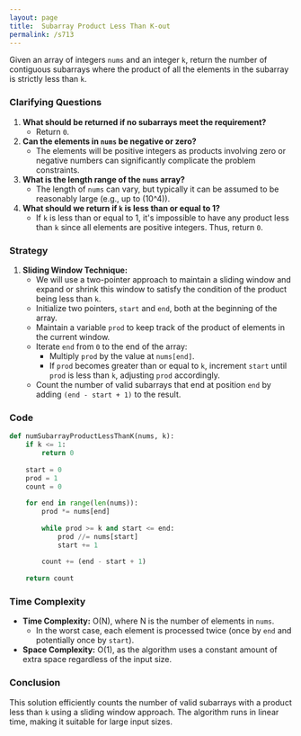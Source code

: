 ```yaml
---
layout: page
title:  Subarray Product Less Than K-out
permalink: /s713
---
```

Given an array of integers `nums` and an integer `k`, return the number of contiguous subarrays where the product of all the elements in the subarray is strictly less than `k`.

### Clarifying Questions
1. **What should be returned if no subarrays meet the requirement?**
   - Return `0`.
2. **Can the elements in `nums` be negative or zero?**
   - The elements will be positive integers as products involving zero or negative numbers can significantly complicate the problem constraints.
3. **What is the length range of the `nums` array?**
   - The length of `nums` can vary, but typically it can be assumed to be reasonably large (e.g., up to \(10^4\)).
4. **What should we return if `k` is less than or equal to 1?**
   - If `k` is less than or equal to 1, it's impossible to have any product less than `k` since all elements are positive integers. Thus, return `0`.

### Strategy
1. **Sliding Window Technique:**
   - We will use a two-pointer approach to maintain a sliding window and expand or shrink this window to satisfy the condition of the product being less than `k`.
   - Initialize two pointers, `start` and `end`, both at the beginning of the array.
   - Maintain a variable `prod` to keep track of the product of elements in the current window.
   - Iterate `end` from `0` to the end of the array:
     - Multiply `prod` by the value at `nums[end]`.
     - If `prod` becomes greater than or equal to `k`, increment `start` until `prod` is less than `k`, adjusting `prod` accordingly.
   - Count the number of valid subarrays that end at position `end` by adding `(end - start + 1)` to the result.

### Code
```python
def numSubarrayProductLessThanK(nums, k):
    if k <= 1:
        return 0
    
    start = 0
    prod = 1
    count = 0
    
    for end in range(len(nums)):
        prod *= nums[end]
        
        while prod >= k and start <= end:
            prod //= nums[start]
            start += 1
        
        count += (end - start + 1)
    
    return count
```

### Time Complexity
- **Time Complexity:** O(N), where N is the number of elements in `nums`.
  - In the worst case, each element is processed twice (once by `end` and potentially once by `start`).
- **Space Complexity:** O(1), as the algorithm uses a constant amount of extra space regardless of the input size.

### Conclusion
This solution efficiently counts the number of valid subarrays with a product less than `k` using a sliding window approach. The algorithm runs in linear time, making it suitable for large input sizes.